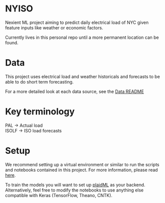 # NYISO  

Nexient ML project aiming to predict daily electrical load of NYC given feature inputs like weather or economic factors.

Currently lives in this personal repo until a more permanent location can be found. 

# Data 

This project uses electrical load and weather historicals and forecasts to be able to do short term forecasting. 

For a more detailed look at each data source, see the [Data README](data/README.md)

# Key terminology  
PAL -> Actual load  
ISOLF -> ISO load forecasts  

# Setup

We recommend setting up a virtual environment or similar to run the scripts and notebooks contained in this project. For more information, please read [here](https://docs.python.org/3/library/venv.html).  
  
To train the models you will want to set up [plaidML](https://github.com/plaidml/plaidml) as your backend. Alternatively, feel free to modify the notebooks to use anything else compatible with Keras (TensorFlow, Theano, CNTK).  